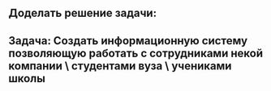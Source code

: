 ## Доделать решение задачи:
## Задача: Создать информационную систему позволяющую работать с сотрудниками некой компании \ студентами вуза \ учениками школы